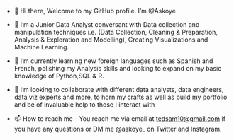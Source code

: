 - 👋  Hi there, Welcome to my GitHub profile. I’m @Askoye

- 👀  I’m a Junior Data Analyst conversant with Data collection and manipulation techniques i.e. (Data Collection, Cleaning & Preparation, Analysis & Exploration and Modelling), Creating Visualizations and Machine Learning.

- 🌱 I’m currently learning new foreign languages such as Spanish and French, polishing my Analysis skills and looking to expand on my basic knowledge of Python,SQL & R.

- 💞️ I’m looking to collaborate with different data analysts, data engineers, data viz experts and more, to horn my crafts as well as build my portfolio and be of invaluable help to those I interact with

- 📫 How to reach me - You reach me via email at tedsam10@gmail.com if you have any questions or DM me @askoye_ on Twitter and Instagram.

<!---
Askoye/Askoye is a ✨ special ✨ repository because its `README.md` (this file) appears on your GitHub profile.
You can click the Preview link to take a look at your changes.
--->

